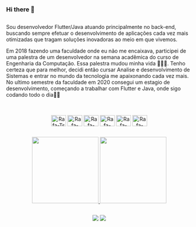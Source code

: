 ### Hi there 👋

  ##

Sou desenvolvedor Flutter/Java atuando principalmente no back-end, buscando sempre efetuar o desenvolvimento de aplicações cada vez mais otimizadas que tragam soluções inovadoras ao meio em que vivemos.



Em 2018 fazendo uma faculdade onde eu não me encaixava, participei de uma palestra de um desenvolvedor na semana acadêmica do curso de Engenharia da Computação. Essa palestra mudou minha vida 🚀🚀🚀. Tenho certeza que para melhor, decidi então cursar Analise e desenvolvimento de Sistemas e entrar no mundo da tecnologia me apaixonando cada vez mais. No ultimo semestre da faculdade em 2020 consegui um estagio de desenvolvimento, começando a trabalhar com Flutter e Java, onde sigo codando todo o dia👨‍💻

  ##

<div style="display: inline_block"  align="center"><br>
  <img align="center" alt="Rafa-Ts" height="30" width="40" src="https://cdn.jsdelivr.net/gh/devicons/devicon/icons/flutter/flutter-original.svg">
  <img align="center" alt="Rafa-React" height="30" width="40" src="https://cdn.jsdelivr.net/gh/devicons/devicon/icons/dart/dart-original.svg">
  <img align="center" alt="Rafa-HTML" height="30" width="40" src="https://cdn.jsdelivr.net/gh/devicons/devicon/icons/android/android-plain.svg">
  <img align="center" alt="Rafa-CSS" height="30" width="40" src="https://cdn.jsdelivr.net/gh/devicons/devicon/icons/java/java-original.svg">
  <img align="center" alt="Rafa-Python" height="30" width="40" src="https://cdn.jsdelivr.net/gh/devicons/devicon/icons/spring/spring-original.svg">
  <img align="center" alt="Rafa-Csharp" height="30" width="40" src="https://cdn.jsdelivr.net/gh/devicons/devicon/icons/mysql/mysql-plain.svg">
</div>

  ##
  
  <div align="center">
  <a href="https://github.com/JoseVitorDurante">
  <img height="180em" src="https://github-readme-stats.vercel.app/api?username=JoseVitorDurante&show_icons=true&theme=dark&include_all_commits=true&count_private=true"/>
  <img height="180em" src="https://github-readme-stats.vercel.app/api/top-langs/?username=JoseVitorDurante&layout=compact&langs_count=7&theme=dark"/>
</div>
  
  ##
  
<div  align="center"> 
    <a href="https://www.linkedin.com/in/jos%C3%A9-vitor-lima-durante-879377156" target="_blank"><img src="https://img.shields.io/badge/-LinkedIn-%230077B5?style=for-the-badge&logo=linkedin&logoColor=white" target="_blank"></a> 
  <a href = "mailto:josevitor_limma@hotmail.com"><img src="https://img.shields.io/badge/Microsoft_Outlook-0078D4?style=for-the-badge&logo=microsoft-outlook&logoColor=white" target="_blank"></a>
</div>
